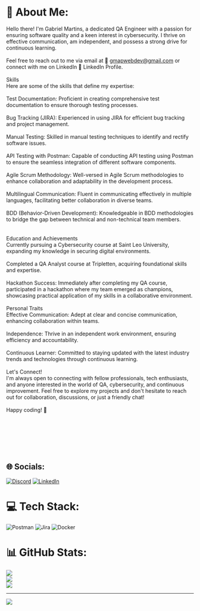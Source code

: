 # 💫 About Me:
Hello there! I'm Gabriel Martins, a dedicated QA Engineer with a passion for ensuring software quality and a keen interest in cybersecurity. I thrive on effective communication, am independent, and possess a strong drive for continuous learning.<br><br>Feel free to reach out to me via email at 📧 gmapwebdev@gmail.com or connect with me on LinkedIn 💼 LinkedIn Profile.<br><br>Skills<br>Here are some of the skills that define my expertise:<br><br>Test Documentation: Proficient in creating comprehensive test documentation to ensure thorough testing processes.<br><br>Bug Tracking (JIRA): Experienced in using JIRA for efficient bug tracking and project management.<br><br>Manual Testing: Skilled in manual testing techniques to identify and rectify software issues.<br><br>API Testing with Postman: Capable of conducting API testing using Postman to ensure the seamless integration of different software components.<br><br>Agile Scrum Methodology: Well-versed in Agile Scrum methodologies to enhance collaboration and adaptability in the development process.<br><br>Multilingual Communication: Fluent in communicating effectively in multiple languages, facilitating better collaboration in diverse teams.<br><br>BDD (Behavior-Driven Development): Knowledgeable in BDD methodologies to bridge the gap between technical and non-technical team members.<br><br><br>Education and Achievements<br>Currently pursuing a Cybersecurity course at Saint Leo University, expanding my knowledge in securing digital environments.<br><br>Completed a QA Analyst course at Tripletten, acquiring foundational skills and expertise.<br><br>Hackathon Success: Immediately after completing my QA course, participated in a hackathon where my team emerged as champions, showcasing practical application of my skills in a collaborative environment.<br><br>Personal Traits<br>Effective Communication: Adept at clear and concise communication, enhancing collaboration within teams.<br><br>Independence: Thrive in an independent work environment, ensuring efficiency and accountability.<br><br>Continuous Learner: Committed to staying updated with the latest industry trends and technologies through continuous learning.<br><br>Let's Connect!<br>I'm always open to connecting with fellow professionals, tech enthusiasts, and anyone interested in the world of QA, cybersecurity, and continuous improvement. Feel free to explore my projects and don't hesitate to reach out for collaboration, discussions, or just a friendly chat!<br><br>Happy coding! 🚀<br><br><br><br><br><br><br>


## 🌐 Socials:
[![Discord](https://img.shields.io/badge/Discord-%237289DA.svg?logo=discord&logoColor=white)](https://discord.gg/https://discord.gg/5VTYh76C) [![LinkedIn](https://img.shields.io/badge/LinkedIn-%230077B5.svg?logo=linkedin&logoColor=white)](https://linkedin.com/in/https://www.linkedin.com/in/gmapwebdev/) 

# 💻 Tech Stack:
![Postman](https://img.shields.io/badge/Postman-FF6C37?style=plastic&logo=postman&logoColor=white) ![Jira](https://img.shields.io/badge/jira-%230A0FFF.svg?style=plastic&logo=jira&logoColor=white) ![Docker](https://img.shields.io/badge/docker-%230db7ed.svg?style=plastic&logo=docker&logoColor=white)
# 📊 GitHub Stats:
![](https://github-readme-stats.vercel.app/api?username=gmap888&theme=dark&hide_border=true&include_all_commits=false&count_private=false)<br/>
![](https://github-readme-streak-stats.herokuapp.com/?user=gmap888&theme=dark&hide_border=true)<br/>
![](https://github-readme-stats.vercel.app/api/top-langs/?username=gmap888&theme=dark&hide_border=true&include_all_commits=false&count_private=false&layout=compact)

---
[![](https://visitcount.itsvg.in/api?id=gmap888&icon=0&color=1)](https://visitcount.itsvg.in)


